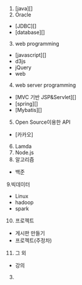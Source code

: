 1. [java][]
2. Oracle
  - [JDBC][]
  - [database][]
3. web programming
  - [javascript][]
  - d3js 
  - jQuery
  - web
4. web server programming
  - [MVC 기반 JSP&Servlet][]
  - [spring][]
  - [Mybatis][]
5. Open Source이용한 API
  - [카카오]
6. Lamda
7. Node.js
8. 알고리즘
  - 백준
  
9.빅데이터
  - Linux
  - hadoop
  - spark
10. 프로젝트  
  - 게시판 만들기
  - 프로젝트(주정차)
11. 그 외
  - 강의
  






















3.
